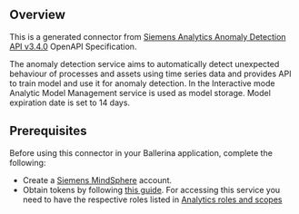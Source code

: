 ## Overview
This is a generated connector from [Siemens Analytics Anomaly Detection API v3.4.0](https://developer.mindsphere.io/apis/analytics-anomalydetection/api-anomalydetection-overview.html) OpenAPI Specification.

The anomaly detection service aims to automatically detect unexpected behaviour of processes and assets using time series data and provides API to train model and use it for anomaly detection. In the Interactive mode Analytic Model Management service is used as model storage. Model expiration date is set to 14 days.
  
## Prerequisites

Before using this connector in your Ballerina application, complete the following:

* Create a [Siemens MindSphere](https://siemens.mindsphere.io/en) account.
* Obtain tokens by following [this guide](https://developer.mindsphere.io/howto/howto-selfhosted-api-access.html). For accessing this service you need to have the respective roles listed in [Analytics roles and scopes](https://developer.mindsphere.io/concepts/concept-roles-scopes.html#analytics-services)
